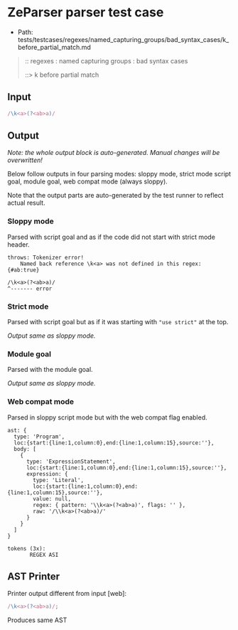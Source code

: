 # ZeParser parser test case

- Path: tests/testcases/regexes/named_capturing_groups/bad_syntax_cases/k_before_partial_match.md

> :: regexes : named capturing groups : bad syntax cases
>
> ::> k before partial match

## Input

`````js
/\k<a>(?<ab>a)/
`````

## Output

_Note: the whole output block is auto-generated. Manual changes will be overwritten!_

Below follow outputs in four parsing modes: sloppy mode, strict mode script goal, module goal, web compat mode (always sloppy).

Note that the output parts are auto-generated by the test runner to reflect actual result.

### Sloppy mode

Parsed with script goal and as if the code did not start with strict mode header.

`````
throws: Tokenizer error!
    Named back reference \k<a> was not defined in this regex: {#ab:true}

/\k<a>(?<ab>a)/
^------- error
`````

### Strict mode

Parsed with script goal but as if it was starting with `"use strict"` at the top.

_Output same as sloppy mode._

### Module goal

Parsed with the module goal.

_Output same as sloppy mode._

### Web compat mode

Parsed in sloppy script mode but with the web compat flag enabled.

`````
ast: {
  type: 'Program',
  loc:{start:{line:1,column:0},end:{line:1,column:15},source:''},
  body: [
    {
      type: 'ExpressionStatement',
      loc:{start:{line:1,column:0},end:{line:1,column:15},source:''},
      expression: {
        type: 'Literal',
        loc:{start:{line:1,column:0},end:{line:1,column:15},source:''},
        value: null,
        regex: { pattern: '\\k<a>(?<ab>a)', flags: '' },
        raw: '/\\k<a>(?<ab>a)/'
      }
    }
  ]
}

tokens (3x):
       REGEX ASI
`````


## AST Printer

Printer output different from input [web]:

````js
/\k<a>(?<ab>a)/;
````

Produces same AST
